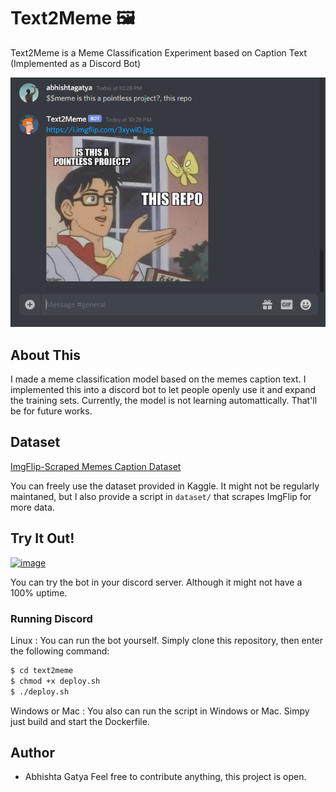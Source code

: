 # Text2Meme 🖼️ 
Text2Meme is a Meme Classification Experiment based on Caption Text (Implemented as a Discord Bot)

![Software Preview](assets/docs/Preview.png)

## About This

I made a meme classification model based on the memes caption text. I implemented this into a discord bot to let people openly use it and expand the training sets. Currently, the model is not learning automattically. That'll be for future works.

## Dataset

[ImgFlip-Scraped Memes Caption Dataset]()

You can freely use the dataset provided in Kaggle. It might not be regularly maintaned, but I also provide a script in `dataset/` that scrapes ImgFlip for more data.

## Try It Out!

[![image](https://user-images.githubusercontent.com/7288322/34429152-141689f8-ecb9-11e7-8003-b5a10a5fcb29.png)](https://discordapp.com/api/oauth2/authorize?client_id=691313752037130312&permissions=522304&scope=bot)

You can try the bot in your discord server. Although it might not have a 100% uptime.

### Running Discord

Linux :
You can run the bot yourself. Simply clone this repository, then enter the following command:
```sh
$ cd text2meme
$ chmod +x deploy.sh
$ ./deploy.sh
```

Windows or Mac :
You also can run the script in Windows or Mac. Simpy just build and start the Dockerfile.

## Author

- Abhishta Gatya
  Feel free to contribute anything, this project is open.


